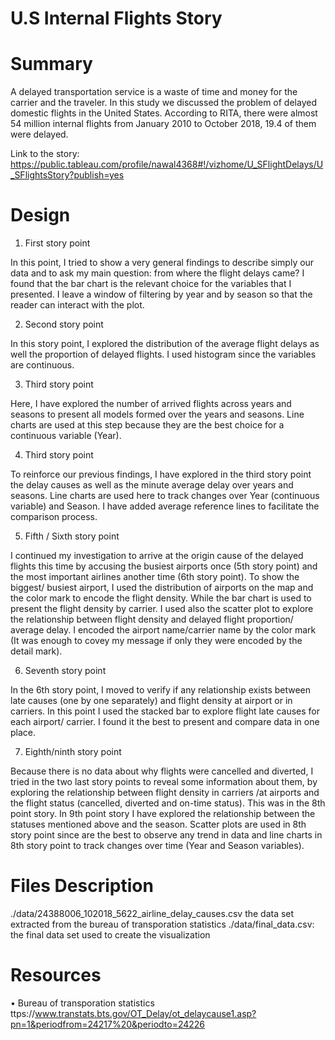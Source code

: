 # U.S Internal Flights Story



# Summary
A delayed transportation service is a waste of time and money for the carrier and the traveler. In this study we discussed the problem of delayed domestic flights in the United States. According to RITA, there were almost 54 million internal flights from January 2010 to October 2018, 19.4 of them were delayed.

Link to the story: https://public.tableau.com/profile/nawal4368#!/vizhome/U_SFlightDelays/U_SFlightsStory?publish=yes


# Design

1.	First story point

In this point, I tried to show a very general findings to describe simply our data and to ask my main question: from where the flight delays came?
I found that the bar chart is the relevant choice for the variables that I presented. I leave a window of filtering by year and by season so that the reader can interact with the plot.

2.	Second story point

In this story point, I explored the distribution of the average flight delays as well the proportion of delayed flights. I used histogram since the variables are continuous.

3.	Third story point

Here, I have explored the number of arrived flights across years and seasons to present all models formed over the years and seasons. Line charts are used at this step because they are the best choice for a continuous variable (Year).

4.	Third story point

To reinforce our previous findings, I have explored in the third story point the delay causes as well as the minute average delay over years and seasons. Line charts are used here to track changes over Year (continuous variable) and Season. I have added average reference lines to facilitate the comparison process.

5.	Fifth / Sixth story point

I continued my investigation to arrive at the origin cause of the delayed flights this time by accusing the busiest airports once (5th story point) and the most important airlines another time (6th story point). To show the biggest/ busiest airport, I used the distribution of airports on the map and the color mark to encode the flight density. While the bar chart is used to present the flight density by carrier.  I used also the scatter plot to explore the relationship between flight density and delayed flight proportion/ average delay. I encoded the airport name/carrier name by the color mark (It was enough to covey my message if only they were encoded by the detail mark). 

6.	Seventh story point

In the 6th story point, I moved to verify if any relationship exists between late causes (one by one separately) and flight density at airport or in carriers. In this point I used the stacked bar to explore flight late causes for each airport/ carrier. I found it the best to present and compare data in one place. 

7.	Eighth/ninth story point

Because there is no data about why flights were cancelled and diverted, I tried in the two last story points to reveal some information about them, by exploring the relationship between flight density in carriers /at airports and the flight status (cancelled, diverted and on-time status). This was in the 8th point story. In 9th point story I have explored the relationship between the statuses mentioned above and the season. Scatter plots are used in 8th story point since are the best to observe any trend in data and line charts in 8th story point to track changes over time (Year and Season variables).


# Files Description
./data/24388006_102018_5622_airline_delay_causes.csv  the data set extracted from the bureau of transporation statistics 
./data/final_data.csv: the final data set used to create the visualization

# Resources
•	Bureau of transporation statistics ttps://www.transtats.bts.gov/OT_Delay/ot_delaycause1.asp?pn=1&periodfrom=24217%20&periodto=24226

